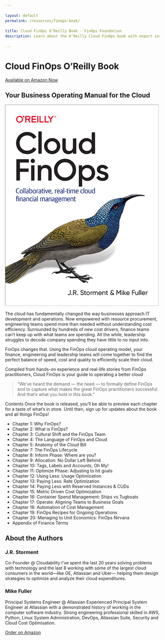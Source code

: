 ```yaml
---

layout: default
permalink: /resources/finops-book/

title: Cloud FinOps O’Reilly Book - FinOps Foundation
description: Learn about the O’Reilly Cloud FinOps book with expert insights added by members and where you can order it today.

---
```


# Cloud FinOps O’Reilly Book

[Available on Amazon Now](https://www.amazon.com/Cloud-FinOps-Collaborative-real-time-management/dp/1492054623)

## Your Business Operating Manual for the Cloud

<img src="/img/cloud-finops-cover.png" alt="O’Reilly Cloud FinOps Book" class="float-right mx-4 max-w-full md:max-w-xs ">

The cloud has fundamentally changed the way businesses approach IT development and operations. Now empowered with resource procurement, engineering teams spend more than needed without understanding cost efficiency. Surrounded by hundreds of new cost drivers, finance teams can’t keep up with what teams are spending. All the while, leadership struggles to decode company spending they have little to no input into.


FinOps changes that. Using the FinOps cloud operating model, your finance, engineering and leadership teams will come together to find the perfect balance of speed, cost and quality to efficiently scale their cloud.

Compiled from hands-on experience and real-life stories from FinOps practitioners, Cloud FinOps is your guide to operating a better cloud


> “We’ve heard the demand — the need — to formally define FinOps and to capture what makes the great FinOps practitioners successful. And that’s what you hold in this book.”


Contents
Once the book is released, you’ll be able to preview each chapter for a taste of what’s in store. Until then, sign up for updates about the book and all things FinOps!

- Chapter 1: Why FinOps?
- Chapter 2: What is FinOps?
- Chapter 3: Cultural Shift and the FinOps Team
- Chapter 4: The Language of FinOps and Cloud
- Chapter 5: Anatomy of the Cloud Bill
- Chapter 7: The FinOps Lifecycle
- Chapter 8: Inform Phase: Where are you?
- Chapter 9: Allocation: No Dollar Left Behind
- Chapter 10: Tags, Labels and Accounts, Oh My!
- Chapter 11: Optimize Phase: Adjusting to hit goals
- Chapter 12: Using Less: Usage Optimization
- Chapter 13: Paying Less: Rate Optimization
- Chapter 14: Paying Less with Reserved Instances & CUDs
- Chapter 15: Metric Driven Cost Optimization
- Chapter 16: Container Spend Management: Ships vs Tugboats
- Chapter 17: Operate: Aligning Teams to Business Goals
- Chapter 18: Automation of Cost Management
- Chapter 19: FinOps Recipes for Ongoing Operations
- Chapter 20: Managing to Unit Economics: FinOps Nirvana
- Appendix of Finance Terms


## About the Authors
### J.R. Storment
Co-Founder @ Cloudability
I've spent the last 20 years solving problems with technology and the last 8 working with some of the largest cloud consumers in the world—like GE, Atlassian and Uber— helping them design strategies to optimize and analyze their cloud expenditures.

### Mike Fuller

Principal Systems Engineer @ Atlassian
Experienced Principal System Engineer at Atlassian with a demonstrated history of working in the computer software industry. Strong engineering professional skilled in AWS, Python, Linux System Administration, DevOps, Atlassian Suite, Security and Cloud Cost Optimisation.

<a class="btn" href="https://www.amazon.com/Cloud-FinOps-Collaborative-real-time-management/dp/1492054623">Order on Amazon</a>
